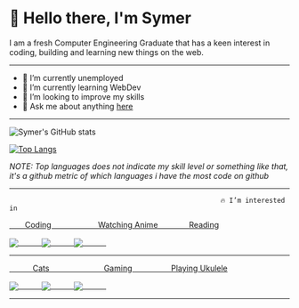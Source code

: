 <a name="Heading"></a>
#           👋  Hello there, I'm **Symer**
I am a fresh Computer Engineering Graduate that has a keen interest in coding, building and learning new things on the web.
****
- 🔭 I’m currently unemployed
- 🌱 I’m currently learning WebDev
- 👀 I’m looking to improve my skills
- 💬 Ask me about anything [here](https://www.facebook.com/symre.1998)
****

![Symer's GitHub stats](https://github-readme-stats.vercel.app/api?username=thatsymer&show_icons=true&theme=radical)


[![Top Langs](https://github-readme-stats.vercel.app/api/top-langs/?username=anuraghazra&layout=compact)](https://github.com/anuraghazra/github-readme-stats)

*NOTE: Top languages does not indicate my skill level or something like that, it's a github metric of which languages i have the most code on github*

****
                                                         🔥 I’m interested in
                                                         
                                                         
<a href="#">
 <p>&emsp;&emsp;Coding&emsp;&emsp;&emsp;&emsp;&emsp;&emsp;Watching Anime&emsp;&emsp;&emsp;&emsp;Reading</p>
  <img align="center" src="https://user-images.githubusercontent.com/84711212/123805881-066eb980-d921-11eb-8d09-977e04d2bdd2.gif" />&emsp;&emsp;&emsp;<img align="center" src="https://user-images.githubusercontent.com/84711212/123804894-34073300-d920-11eb-800d-5098cfeaec75.gif" />&emsp;&emsp;&emsp;<img align="center" src="https://user-images.githubusercontent.com/84711212/123804819-1e920900-d920-11eb-872b-6ddbf8a2e275.gif" />&emsp;&emsp;&emsp;<img align="center"
</a>
  
****
  
<a href="#">
 <p>&emsp;&emsp;&emsp;Cats&emsp;&emsp;&emsp;&emsp;&emsp;&emsp;&emsp;Gaming&emsp;&emsp;&emsp;&emsp;&emsp;Playing Ukulele</p>
  <img align="center"src="https://user-images.githubusercontent.com/84711212/123951585-87888800-d9d7-11eb-8867-09c01f109475.gif" />&emsp;&emsp;&emsp;<img align="center" src="https://user-images.githubusercontent.com/84711212/123805835-01116f00-d921-11eb-970d-b0c29c69129e.gif" />&emsp;&emsp;&emsp;<img align="center" src="https://user-images.githubusercontent.com/84711212/123805853-0373c900-d921-11eb-90a1-cb6a36943ba4.gif" />&emsp;&emsp;&emsp;
</a>


****

